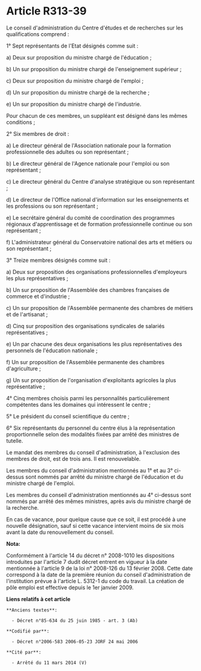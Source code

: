 # Article R313-39

Le conseil d'administration du Centre d'études et de recherches sur les qualifications comprend :

1° Sept représentants de l'Etat désignés comme suit :

a) Deux sur proposition du ministre chargé de l'éducation ;

b) Un sur proposition du ministre chargé de l'enseignement supérieur ;

c) Deux sur proposition du ministre chargé de l'emploi ;

d) Un sur proposition du ministre chargé de la recherche ;

e) Un sur proposition du ministre chargé de l'industrie.

Pour chacun de ces membres, un suppléant est désigné dans les mêmes conditions ;

2° Six membres de droit :

a) Le directeur général de l'Association nationale pour la formation professionnelle des adultes ou son représentant ;

b) Le directeur général de l'Agence nationale pour l'emploi ou son représentant ;

c) Le directeur général du Centre d'analyse stratégique ou son représentant ;

d) Le directeur de l'Office national d'information sur les enseignements et les professions ou son représentant ;

e) Le secrétaire général du comité de coordination des programmes régionaux d'apprentissage et de formation professionnelle
continue ou son représentant ;

f) L'administrateur général du Conservatoire national des arts et métiers ou son représentant ;

3° Treize membres désignés comme suit :

a) Deux sur proposition des organisations professionnelles d'employeurs les plus représentatives ;

b) Un sur proposition de l'Assemblée des chambres françaises de commerce et d'industrie ;

c) Un sur proposition de l'Assemblée permanente des chambres de métiers et de l'artisanat ;

d) Cinq sur proposition des organisations syndicales de salariés représentatives ;

e) Un par chacune des deux organisations les plus représentatives des personnels de l'éducation nationale ;

f) Un sur proposition de l'Assemblée permanente des chambres d'agriculture ;

g) Un sur proposition de l'organisation d'exploitants agricoles la plus représentative ;

4° Cinq membres choisis parmi les personnalités particulièrement compétentes dans les domaines qui intéressent le centre ;

5° Le président du conseil scientifique du centre ;

6° Six représentants du personnel du centre élus à la représentation proportionnelle selon des modalités fixées par arrêté
des ministres de tutelle.

Le mandat des membres du conseil d'administration, à l'exclusion des membres de droit, est de trois ans. Il est renouvelable.

Les membres du conseil d'administration mentionnés au 1° et au 3° ci-dessus sont nommés par arrêté du ministre chargé de
l'éducation et du ministre chargé de l'emploi.

Les membres du conseil d'administration mentionnés au 4° ci-dessus sont nommés par arrêté des mêmes ministres, après avis du
ministre chargé de la recherche.

En cas de vacance, pour quelque cause que ce soit, il est procédé à une nouvelle désignation, sauf si cette vacance
intervient moins de six mois avant la date du renouvellement du conseil.

**Nota:**

Conformément à l'article 14 du décret n° 2008-1010 les dispositions introduites par l'article 7 dudit décret entrent en
vigueur à la date mentionnée à l'article 9 de la loi n° 2008-126 du 13 février 2008. Cette date correspond à la date de la
première réunion du conseil d'administration de l'institution prévue à l'article L. 5312-1 du code du travail. La création de
pôle emploi est effective depuis le 1er janvier 2009.

**Liens relatifs à cet article**

	**Anciens textes**:

	  - Décret n°85-634 du 25 juin 1985 - art. 3 (Ab)

	**Codifié par**:

	  - Décret n°2006-583 2006-05-23 JORF 24 mai 2006

	**Cité par**:

	  - Arrêté du 11 mars 2014 (V)

